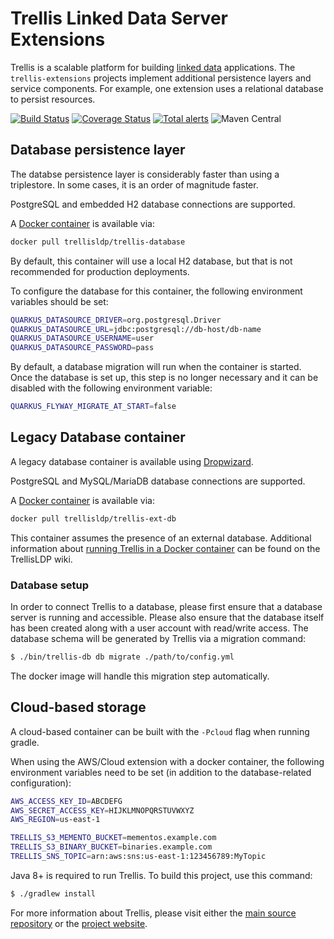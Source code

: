 # Trellis Linked Data Server Extensions

Trellis is a scalable platform for building [linked data](https://www.w3.org/TR/ldp/) applications.
The `trellis-extensions` projects implement additional persistence layers and service components.
For example, one extension uses a relational database to persist resources.

[![Build Status](https://travis-ci.com/trellis-ldp/trellis-extensions.svg?branch=master)](https://travis-ci.com/trellis-ldp/trellis-extensions)
[![Coverage Status](https://coveralls.io/repos/github/trellis-ldp/trellis-extensions/badge.svg?branch=master)](https://coveralls.io/github/trellis-ldp/trellis-extensions?branch=master)
[![Total alerts](https://img.shields.io/lgtm/alerts/g/trellis-ldp/trellis-extensions.svg?logo=lgtm&logoWidth=18)](https://lgtm.com/projects/g/trellis-ldp/trellis-extensions/alerts/)
![Maven Central](https://img.shields.io/maven-central/v/org.trellisldp.ext/trellis-db.svg)

## Database persistence layer

The databse persistence layer is considerably faster
than using a triplestore. In some cases, it is an
order of magnitude faster.

PostgreSQL and embedded H2 database connections are supported.

A [Docker container](https://hub.docker.com/r/trellisldp/trellis-database/) is available via:

```sh
docker pull trellisldp/trellis-database
```

By default, this container will use a local H2 database, but that is not recommended for production deployments.

To configure the database for this container, the following environment variables
should be set:

```sh
QUARKUS_DATASOURCE_DRIVER=org.postgresql.Driver
QUARKUS_DATASOURCE_URL=jdbc:postgresql://db-host/db-name
QUARKUS_DATASOURCE_USERNAME=user
QUARKUS_DATASOURCE_PASSWORD=pass
```

By default, a database migration will run when the
container is started. Once the database is set up,
this step is no longer necessary and it can be
disabled with the following environment variable:

```sh
QUARKUS_FLYWAY_MIGRATE_AT_START=false
```

## Legacy Database container

A legacy database container is available using
[Dropwizard](https://dropwizard.io).

PostgreSQL and MySQL/MariaDB database connections are supported.

A [Docker container](https://hub.docker.com/r/trellisldp/trellis-ext-db/) is available via:

```sh
docker pull trellisldp/trellis-ext-db
```

This container assumes the presence of an external database. Additional information about
[running Trellis in a Docker container](https://github.com/trellis-ldp/trellis/wiki/Dockerized-Trellis)
can be found on the TrellisLDP wiki.

### Database setup

In order to connect Trellis to a database, please first ensure that a database server is running and accessible. Please also
ensure that the database itself has been created along with a user account with read/write access. The database schema will
be generated by Trellis via a migration command:

```sh
$ ./bin/trellis-db db migrate ./path/to/config.yml
```

The docker image will handle this migration step automatically.

## Cloud-based storage

A cloud-based container can be built with the
`-Pcloud` flag when running gradle.

When using the AWS/Cloud extension with a docker
container, the following environment variables need
to be set (in addition to the database-related
configuration):

```sh
AWS_ACCESS_KEY_ID=ABCDEFG
AWS_SECRET_ACCESS_KEY=HIJKLMNOPQRSTUVWXYZ
AWS_REGION=us-east-1

TRELLIS_S3_MEMENTO_BUCKET=mementos.example.com
TRELLIS_S3_BINARY_BUCKET=binaries.example.com
TRELLIS_SNS_TOPIC=arn:aws:sns:us-east-1:123456789:MyTopic
```

Java 8+ is required to run Trellis. To build this project, use this command:

```sh
$ ./gradlew install
```

For more information about Trellis, please visit either the
[main source repository](https://github.com/trellis-ldp/trellis) or the
[project website](https://www.trellisldp.org).

